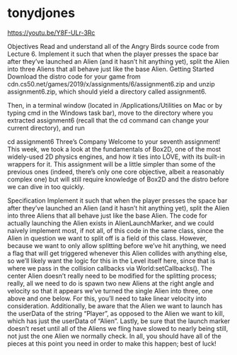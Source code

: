 # tonydjones

https://youtu.be/Y8F-ULr-3Rc

Objectives
Read and understand all of the Angry Birds source code from Lecture 6.
Implement it such that when the player presses the space bar after they’ve launched an Alien (and it hasn’t hit anything yet), split the Alien into three Aliens that all behave just like the base Alien.
Getting Started
Download the distro code for your game from cdn.cs50.net/games/2019/x/assignments/6/assignment6.zip and unzip assignment6.zip, which should yield a directory called assignment6.

Then, in a terminal window (located in /Applications/Utilities on Mac or by typing cmd in the Windows task bar), move to the directory where you extracted assignment6 (recall that the cd command can change your current directory), and run

cd assignment6
Three’s Company
Welcome to your seventh assignment! This week, we took a look at the fundamentals of Box2D, one of the most widely-used 2D physics engines, and how it ties into LÖVE, with its built-in wrappers for it. This assignment will be a little simpler than some of the previous ones (indeed, there’s only one core objective, albeit a reasonably complex one) but will still require knowledge of Box2D and the distro before we can dive in too quickly.

Specification
Implement it such that when the player presses the space bar after they’ve launched an Alien (and it hasn’t hit anything yet), split the Alien into three Aliens that all behave just like the base Alien. The code for actually launching the Alien exists in AlienLaunchMarker, and we could naively implement most, if not all, of this code in the same class, since the Alien in question we want to split off is a field of this class. However, because we want to only allow splitting before we’ve hit anything, we need a flag that will get triggered whenever this Alien collides with anything else, so we’ll likely want the logic for this in the Level itself here, since that is where we pass in the collision callbacks via World:setCallbacks(). The center Alien doesn’t really need to be modified for the splitting process; really, all we need to do is spawn two new Aliens at the right angle and velocity so that it appears we’ve turned the single Alien into three, one above and one below. For this, you’ll need to take linear velocity into consideration. Additionally, be aware that the Alien we want to launch has the userData of the string “Player”, as opposed to the Alien we want to kill, which has just the userData of “Alien”. Lastly, be sure that the launch marker doesn’t reset until all of the Aliens we fling have slowed to nearly being still, not just the one Alien we normally check. In all, you should have all of the pieces at this point you need in order to make this happen; best of luck!
